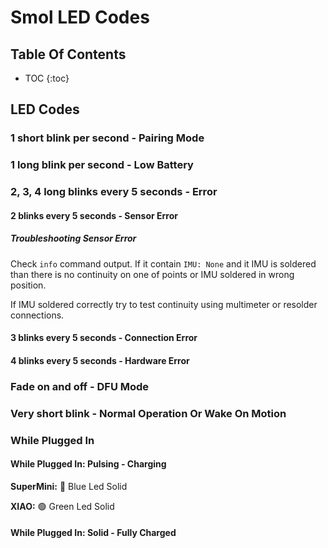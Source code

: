 # Smol LED Codes

## Table Of Contents

- TOC
  {:toc}

## LED Codes

### 1 short blink per second - Pairing Mode

### 1 long blink per second - Low Battery

### 2, 3, 4 long blinks every 5 seconds - Error

#### 2 blinks every 5 seconds - Sensor Error

##### Troubleshooting Sensor Error

Check `info` command output. If it contain `IMU: None` and it IMU is soldered than there is no continuity on one of points or IMU soldered in wrong position. 

If IMU soldered correctly try to test continuity using multimeter or resolder connections.


#### 3 blinks every 5 seconds - Connection Error

#### 4 blinks every 5 seconds - Hardware Error

### Fade on and off - DFU Mode

### Very short blink - Normal Operation Or Wake On Motion

### While Plugged In

#### While Plugged In: Pulsing - Charging

**SuperMini:** 🔵 Blue Led Solid

**XIAO:** 🟢 Green Led Solid

#### While Plugged In: Solid - Fully Charged